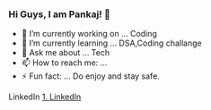### Hi Guys, I am Pankaj! 👋


- 🔭 I’m currently working on ... Coding
- 🌱 I’m currently learning ... DSA,Coding challange
- 💬 Ask me about ... Tech
- 📫 How to reach me: ...
- ⚡ Fun fact: ... Do enjoy and stay safe.





LinkedIn [1. LinkedIn](https://www.linkedin.com/in/pankaj-kumar-ravi/)






<!--
**pankajkrravi/pankajkrravi** is a ✨ _special_ ✨ repository because its `README.md` (this file) appears on your GitHub profile.

Here are some ideas to get you started:

- 🔭 I’m currently working on ...
- 🌱 I’m currently learning ...
- 👯 I’m looking to collaborate on ...
- 🤔 I’m looking for help with ...
- 💬 Ask me about ...
- 📫 How to reach me: ...
- 😄 Pronouns: ...
- ⚡ Fun fact: ...
-->
